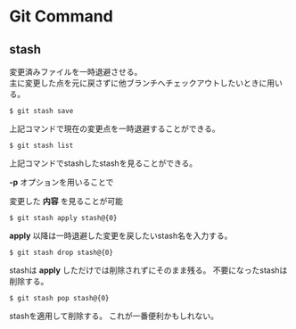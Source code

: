 # Git Command

## stash
変更済みファイルを一時退避させる。  
主に変更した点を元に戻さずに他ブランチへチェックアウトしたいときに用いる。  

```
$ git stash save
```

上記コマンドで現在の変更点を一時退避することができる。  

```
$ git stash list
```

上記コマンドでstashしたstashを見ることができる。

__-p__ オプションを用いることで

変更した __内容__ を見ることが可能

```
$ git stash apply stash@{0}
```

__apply__ 以降は一時退避した変更を戻したいstash名を入力する。


```
$ git stash drop stash@{0}
```

stashは __apply__ しただけでは削除されずにそのまま残る。
不要になったstashは削除する。

```
$ git stash pop stash@{0}
```

stashを適用して削除する。
これが一番便利かもしれない。

